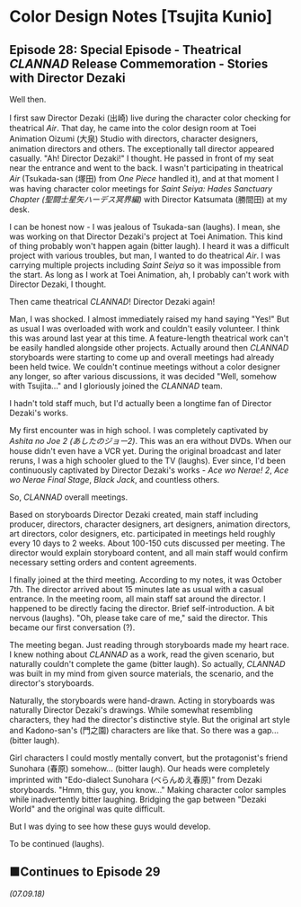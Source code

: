 # **Color Design Notes [Tsujita Kunio]**

## **Episode 28: Special Episode - Theatrical *CLANNAD* Release Commemoration - Stories with Director Dezaki**

Well then.

I first saw Director Dezaki (出崎) live during the character color checking for theatrical *Air*. That day, he came into the color design room at Toei Animation Oizumi (大泉) Studio with directors, character designers, animation directors and others. The exceptionally tall director appeared casually. "Ah! Director Dezaki!" I thought. He passed in front of my seat near the entrance and went to the back. I wasn't participating in theatrical *Air* (Tsukada-san (塚田) from *One Piece* handled it), and at that moment I was having character color meetings for *Saint Seiya: Hades Sanctuary Chapter (聖闘士星矢ハーデス冥界編)* with Director Katsumata (勝間田) at my desk.

I can be honest now - I was jealous of Tsukada-san (laughs). I mean, she was working on that Director Dezaki's project at Toei Animation. This kind of thing probably won't happen again (bitter laugh). I heard it was a difficult project with various troubles, but man, I wanted to do theatrical *Air*. I was carrying multiple projects including *Saint Seiya* so it was impossible from the start. As long as I work at Toei Animation, ah, I probably can't work with Director Dezaki, I thought.

Then came theatrical *CLANNAD*! Director Dezaki again!

Man, I was shocked. I almost immediately raised my hand saying "Yes!" But as usual I was overloaded with work and couldn't easily volunteer. I think this was around last year at this time. A feature-length theatrical work can't be easily handled alongside other projects. Actually around then *CLANNAD* storyboards were starting to come up and overall meetings had already been held twice. We couldn't continue meetings without a color designer any longer, so after various discussions, it was decided "Well, somehow with Tsujita..." and I gloriously joined the *CLANNAD* team.

I hadn't told staff much, but I'd actually been a longtime fan of Director Dezaki's works.

My first encounter was in high school. I was completely captivated by *Ashita no Joe 2 (あしたのジョー2)*. This was an era without DVDs. When our house didn't even have a VCR yet. During the original broadcast and later reruns, I was a high schooler glued to the TV (laughs). Ever since, I'd been continuously captivated by Director Dezaki's works - *Ace wo Nerae! 2*, *Ace wo Nerae Final Stage*, *Black Jack*, and countless others.

So, *CLANNAD* overall meetings.

Based on storyboards Director Dezaki created, main staff including producer, directors, character designers, art designers, animation directors, art directors, color designers, etc. participated in meetings held roughly every 10 days to 2 weeks. About 100-150 cuts discussed per meeting. The director would explain storyboard content, and all main staff would confirm necessary setting orders and content agreements.

I finally joined at the third meeting. According to my notes, it was October 7th. The director arrived about 15 minutes late as usual with a casual entrance. In the meeting room, all main staff sat around the director. I happened to be directly facing the director. Brief self-introduction. A bit nervous (laughs). "Oh, please take care of me," said the director. This became our first conversation (?).

The meeting began. Just reading through storyboards made my heart race. I knew nothing about *CLANNAD* as a work, read the given scenario, but naturally couldn't complete the game (bitter laugh). So actually, *CLANNAD* was built in my mind from given source materials, the scenario, and the director's storyboards.

Naturally, the storyboards were hand-drawn. Acting in storyboards was naturally Director Dezaki's drawings. While somewhat resembling characters, they had the director's distinctive style. But the original art style and Kadono-san's (門之園) characters are like that. So there was a gap... (bitter laugh).

Girl characters I could mostly mentally convert, but the protagonist's friend Sunohara (春原) somehow... (bitter laugh). Our heads were completely imprinted with "Edo-dialect Sunohara (べらんめえ春原)" from Dezaki storyboards. "Hmm, this guy, you know..." Making character color samples while inadvertently bitter laughing. Bridging the gap between "Dezaki World" and the original was quite difficult.

But I was dying to see how these guys would develop.

To be continued (laughs).

## **■Continues to Episode 29**


*(07.09.18)*
